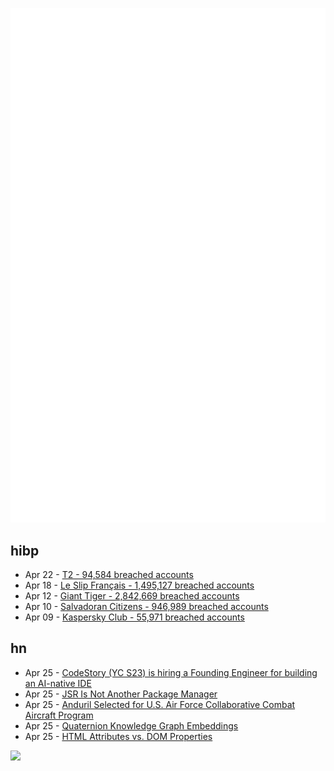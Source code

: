 ![Metrics](https://raw.githubusercontent.com/phixion/phixion/master/metrics.svg)

## hibp

<!--
for https://github.com/phixion/phixion/blob/main/.github/workflows/feeds.yml
-->
<!--START_SECTION:haveibeenpwnd-->
- Apr 22 - [T2 - 94,584 breached accounts](https://haveibeenpwned.com/PwnedWebsites#T2)
- Apr 18 - [Le Slip Français - 1,495,127 breached accounts](https://haveibeenpwned.com/PwnedWebsites#LeSlipFrancais)
- Apr 12 - [Giant Tiger - 2,842,669 breached accounts](https://haveibeenpwned.com/PwnedWebsites#GiantTiger)
- Apr 10 - [Salvadoran Citizens - 946,989 breached accounts](https://haveibeenpwned.com/PwnedWebsites#SalvadoranCitizens)
- Apr 09 - [Kaspersky Club - 55,971 breached accounts](https://haveibeenpwned.com/PwnedWebsites#KasperskyClub)
<!--END_SECTION:haveibeenpwnd-->

## hn

<!--
for https://github.com/phixion/phixion/blob/main/.github/workflows/feeds.yml
-->
<!--START_SECTION:hn-->
- Apr 25 - [CodeStory (YC S23) is hiring a Founding Engineer for building an AI-native IDE](https://www.workatastartup.com/companies/codestory)
- Apr 25 - [JSR Is Not Another Package Manager](https://deno.com/blog/jsr-is-not-another-package-manager)
- Apr 25 - [Anduril Selected for U.S. Air Force Collaborative Combat Aircraft Program](https://www.anduril.com/article/anduril-air-force-collaborative-combat-aircraft-CCA/)
- Apr 25 - [Quaternion Knowledge Graph Embeddings](https://arxiv.org/abs/1904.10281)
- Apr 25 - [HTML Attributes vs. DOM Properties](https://jakearchibald.com/2024/attributes-vs-properties/)
<!--END_SECTION:hn-->

<!--
for https://yhype.me
-->
![](https://hit.yhype.me/github/profile?user_id=13013670)
